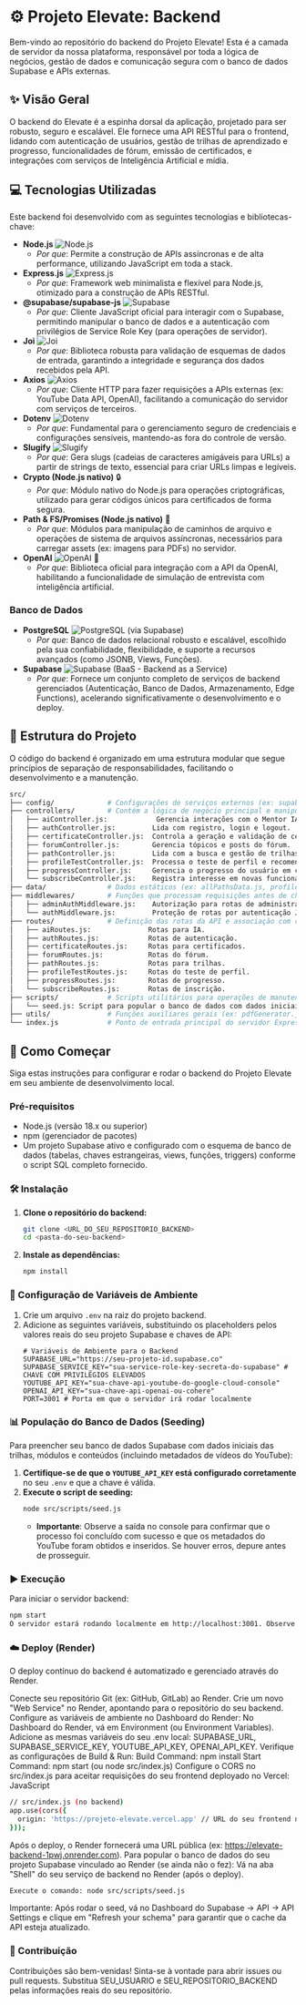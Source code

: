 # ⚙️ Projeto Elevate: Backend

Bem-vindo ao repositório do backend do Projeto Elevate! Esta é a camada de servidor da nossa plataforma, responsável por toda a lógica de negócios, gestão de dados e comunicação segura com o banco de dados Supabase e APIs externas.

## ✨ Visão Geral

O backend do Elevate é a espinha dorsal da aplicação, projetado para ser robusto, seguro e escalável. Ele fornece uma API RESTful para o frontend, lidando com autenticação de usuários, gestão de trilhas de aprendizado e progresso, funcionalidades de fórum, emissão de certificados, e integrações com serviços de Inteligência Artificial e mídia.

## 💻 Tecnologias Utilizadas

Este backend foi desenvolvido com as seguintes tecnologias e bibliotecas-chave:

* **Node.js** ![Node.js](https://img.shields.io/badge/Node.js-339933?style=flat-square&logo=nodedotjs&logoColor=white)
    * *Por que*: Permite a construção de APIs assíncronas e de alta performance, utilizando JavaScript em toda a stack.
* **Express.js** ![Express.js](https://img.io/badge/Express.js-000000?style=flat-square&logo=express&logoColor=white)
    * *Por que*: Framework web minimalista e flexível para Node.js, otimizado para a construção de APIs RESTful.
* **@supabase/supabase-js** ![Supabase](https://img.shields.io/badge/Supabase-3ECF8E?style=flat-square&logo=supabase&logoColor=white)
    * *Por que*: Cliente JavaScript oficial para interagir com o Supabase, permitindo manipular o banco de dados e a autenticação com privilégios de Service Role Key (para operações de servidor).
* **Joi** ![Joi](https://img.shields.io/badge/Joi-1A6993?style=flat-square&logoColor=white)
    * *Por que*: Biblioteca robusta para validação de esquemas de dados de entrada, garantindo a integridade e segurança dos dados recebidos pela API.
* **Axios** ![Axios](https://img.io/badge/Axios-5A29E4?style=flat-square&logo=axios&logoColor=white)
    * *Por que*: Cliente HTTP para fazer requisições a APIs externas (ex: YouTube Data API, OpenAI), facilitando a comunicação do servidor com serviços de terceiros.
* **Dotenv** ![Dotenv](https://img.shields.io/badge/Dotenv-ECD53F?style=flat-square&logo=dot-env&logoColor=black)
    * *Por que*: Fundamental para o gerenciamento seguro de credenciais e configurações sensíveis, mantendo-as fora do controle de versão.
* **Slugify** ![Slugify](https://img.shields.io/badge/Slugify-20232A?style=flat-square&logoColor=white)
    * *Por que*: Gera slugs (cadeias de caracteres amigáveis para URLs) a partir de strings de texto, essencial para criar URLs limpas e legíveis.
* **Crypto (Node.js nativo)** 🔒
    * *Por que*: Módulo nativo do Node.js para operações criptográficas, utilizado para gerar códigos únicos para certificados de forma segura.
* **Path & FS/Promises (Node.js nativo)** 📁
    * *Por que*: Módulos para manipulação de caminhos de arquivo e operações de sistema de arquivos assíncronas, necessários para carregar assets (ex: imagens para PDFs) no servidor.
* **OpenAI** ![OpenAI](https://img.shields.io/badge/OpenAI-412991?style=flat-square&logo=openai&logoColor=white) 🧠
    * *Por que*: Biblioteca oficial para integração com a API da OpenAI, habilitando a funcionalidade de simulação de entrevista com inteligência artificial.

### Banco de Dados

* **PostgreSQL** ![PostgreSQL](https://img.shields.io/badge/PostgreSQL-316192?style=flat-square&logo=postgresql&logoColor=white) (via Supabase)
    * *Por que*: Banco de dados relacional robusto e escalável, escolhido pela sua confiabilidade, flexibilidade, e suporte a recursos avançados (como JSONB, Views, Funções).
* **Supabase** ![Supabase](https://img.io/badge/Supabase-3ECF8E?style=flat-square&logo=supabase&logoColor=white) (BaaS - Backend as a Service)
    * *Por que*: Fornece um conjunto completo de serviços de backend gerenciados (Autenticação, Banco de Dados, Armazenamento, Edge Functions), acelerando significativamente o desenvolvimento e o deploy.

## 📁 Estrutura do Projeto

O código do backend é organizado em uma estrutura modular que segue princípios de separação de responsabilidades, facilitando o desenvolvimento e a manutenção.

```bash
src/
├── config/             # Configurações de serviços externos (ex: supabaseClient.js)
├── controllers/        # Contém a lógica de negócio principal e manipula requisições da API.
│   ├── aiController.js:            Gerencia interações com o Mentor IA.
│   ├── authController.js:         Lida com registro, login e logout.
│   ├── certificateController.js:  Controla a geração e validação de certificados.
│   ├── forumController.js:        Gerencia tópicos e posts do fórum.
│   ├── pathController.js:         Lida com a busca e gestão de trilhas de aprendizado.
│   ├── profileTestController.js:  Processa o teste de perfil e recomendações.
│   ├── progressController.js:     Gerencia o progresso do usuário em conteúdos.
│   └── subscribeController.js:    Registra interesse em novas funcionalidades.
├── data/               # Dados estáticos (ex: allPathsData.js, profileTestData.js).
├── middlewares/        # Funções que processam requisições antes de chegarem aos controllers.
│   ├── adminAuthMiddleware.js:    Autorização para rotas de administrador.
│   └── authMiddleware.js:         Proteção de rotas por autenticação JWT.
├── routes/             # Definição das rotas da API e associação com controllers/middlewares.
│   ├── aiRoutes.js:              Rotas para IA.
│   ├── authRoutes.js:            Rotas de autenticação.
│   ├── certificateRoutes.js:     Rotas para certificados.
│   ├── forumRoutes.js:           Rotas do fórum.
│   ├── pathRoutes.js:            Rotas para trilhas.
│   ├── profileTestRoutes.js:     Rotas do teste de perfil.
│   ├── progressRoutes.js:        Rotas de progresso.
│   └── subscribeRoutes.js:       Rotas de inscrição.
├── scripts/            # Scripts utilitários para operações de manutenção.
│   └── seed.js: Script para popular o banco de dados com dados iniciais.
├── utils/              # Funções auxiliares gerais (ex: pdfGenerator.js).
└── index.js            # Ponto de entrada principal do servidor Express.

```

## 🚀 Como Começar

Siga estas instruções para configurar e rodar o backend do Projeto Elevate em seu ambiente de desenvolvimento local.

### Pré-requisitos

* Node.js (versão 18.x ou superior)
* npm (gerenciador de pacotes)
* Um projeto Supabase ativo e configurado com o esquema de banco de dados (tabelas, chaves estrangeiras, views, funções, triggers) conforme o script SQL completo fornecido.

### 🛠️ Instalação

1.  **Clone o repositório do backend:**
    ```bash
    git clone <URL_DO_SEU_REPOSITORIO_BACKEND>
    cd <pasta-do-seu-backend>
    ```
2.  **Instale as dependências:**
    ```bash
    npm install
    ```

### 🔑 Configuração de Variáveis de Ambiente

1.  Crie um arquivo `.env` na raiz do projeto backend.
2.  Adicione as seguintes variáveis, substituindo os placeholders pelos valores reais do seu projeto Supabase e chaves de API:
    ```
    # Variáveis de Ambiente para o Backend
    SUPABASE_URL="https://seu-projeto-id.supabase.co"
    SUPABASE_SERVICE_KEY="sua-service-role-key-secreta-do-supabase" # CHAVE COM PRIVILÉGIOS ELEVADOS
    YOUTUBE_API_KEY="sua-chave-api-youtube-do-google-cloud-console"
    OPENAI_API_KEY="sua-chave-api-openai-ou-cohere"
    PORT=3001 # Porta em que o servidor irá rodar localmente
    ```

### 📊 População do Banco de Dados (Seeding)

Para preencher seu banco de dados Supabase com dados iniciais das trilhas, módulos e conteúdos (incluindo metadados de vídeos do YouTube):

1.  **Certifique-se de que o `YOUTUBE_API_KEY` está configurado corretamente** no seu `.env` e que a chave é válida.
2.  **Execute o script de seeding:**
    ```bash
    node src/scripts/seed.js
    ```
    * **Importante**: Observe a saída no console para confirmar que o processo foi concluído com sucesso e que os metadados do YouTube foram obtidos e inseridos. Se houver erros, depure antes de prosseguir.

### ▶️ Execução

Para iniciar o servidor backend:

```bash
npm start
O servidor estará rodando localmente em http://localhost:3001. Observe o terminal para logs de inicialização e quaisquer erros que possam ocorrer durante as requisições.
```
### ☁️ Deploy (Render)
O deploy contínuo do backend é automatizado e gerenciado através do Render.

Conecte seu repositório Git (ex: GitHub, GitLab) ao Render.
Crie um novo "Web Service" no Render, apontando para o repositório do seu backend.
Configure as variáveis de ambiente no Dashboard do Render:
No Dashboard do Render, vá em Environment (ou Environment Variables).
Adicione as mesmas variáveis do seu .env local: SUPABASE_URL, SUPABASE_SERVICE_KEY, YOUTUBE_API_KEY, OPENAI_API_KEY.
Verifique as configurações de Build & Run:
Build Command: npm install
Start Command: npm start (ou node src/index.js)
Configure o CORS no src/index.js para aceitar requisições do seu frontend deployado no Vercel:
JavaScript
```bash
// src/index.js (no backend)
app.use(cors({
  origin: 'https://projeto-elevate.vercel.app' // URL do seu frontend no Vercel
}));
```
Após o deploy, o Render fornecerá uma URL pública (ex: https://elevate-backend-1pwj.onrender.com).
Para popular o banco de dados do seu projeto Supabase vinculado ao Render (se ainda não o fez):
Vá na aba "Shell" do seu serviço de backend no Render (após o deploy).
```bash
Execute o comando: node src/scripts/seed.js
```
Importante: Após rodar o seed, vá no Dashboard do Supabase -> API -> API Settings e clique em "Refresh your schema" para garantir que o cache da API esteja atualizado.
### 🤝 Contribuição
Contribuições são bem-venidas! Sinta-se à vontade para abrir issues ou pull requests. Substitua SEU_USUARIO e SEU_REPOSITORIO_BACKEND pelas informações reais do seu repositório.
